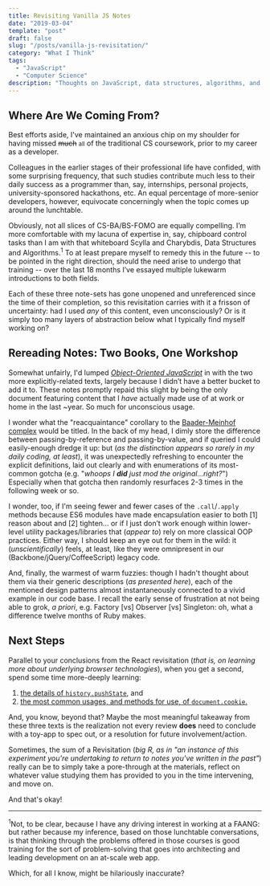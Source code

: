 ```yaml
---
title: Revisiting Vanilla JS Notes
date: "2019-03-04"
template: "post"
draft: false
slug: "/posts/vanilla-js-revisitation/"
category: "What I Think"
tags:
  - "JavaScript"
  - "Computer Science"
description: "Thoughts on JavaScript, data structures, algorithms, and my prior studies of each."
---
```


## Where Are We Coming From?

Best efforts aside, I've maintained an anxious chip on my shoulder for having missed ~~much~~ <small>all</small> of the traditional CS coursework, prior to my career as a developer.

Colleagues in the earlier stages of their professional life have confided, with some surprising frequency, that such studies contribute much less to their daily success as a programmer than, say, internships, personal projects, university-sponsored hackathons, etc. An equal percentage of more-senior developers, however, equivocate concerningly when the topic comes up around the lunchtable.

Obviously, not all slices of CS-BA/BS-FOMO are equally compelling. I’m more comfortable with my lacuna of expertise in, say, chipboard control tasks than I am with that whiteboard Scylla and Charybdis, Data Structures and Algorithms.<sup>1</sup> To at least prepare myself to remedy this in the future -- to be pointed in the right direction, should the need arise to undergo that training -- over the last 18 months I’ve essayed multiple lukewarm introductions to both fields.

Each of these three note-sets has gone unopened and unreferenced since the time of their completion, so this revisitation carries with it a frisson of uncertainty: had I used _any_ of this content, even unconsciously? Or is it simply too many layers of abstraction below what I typically find myself working on?

## Rereading Notes: Two Books, One Workshop

Somewhat unfairly, I'd lumped [_Object-Oriented JavaScript_](https://www.packtpub.com/web-development/object-oriented-javascript-second-edition) in with the two more explicitly-related texts, largely because I didn’t have a better bucket to add it to. These notes promptly repaid this slight by being the only document featuring content that I _have_ actually made use of at work or home in the last ~year. So much for unconscious usage.

I wonder what the "reacquaintance" corollary to the [Baader-Meinhof complex](https://en.wikipedia.org/wiki/Baader%E2%80%93Meinhof_effect) would be titled. In the back of my head, I dimly store the difference between passing-by-reference and passing-by-value, and if queried I could easily-enough dredge it up: but (_as the distinction appears so rarely in my daily coding, at least_), it was unexpectedly refreshing to encounter the explicit definitions, laid out clearly and with enumerations of its most-common gotcha (e.g. "_whoops I **did** just mod the original...right?_") Especially when that gotcha then randomly resurfaces 2-3 times in the following week or so.

I wonder, too, if I'm seeing fewer and fewer cases of the `.call`/`.apply` methods because ES6 modules have made encapsulation easier to both [1] reason about and [2] tighten... or if I just don’t work enough within lower-level utility packages/libraries that (_appear to_) rely on more classical OOP practices. Either way, I should keep an eye out for them in the wild: it (_unscientifically_) feels, at least, like they were omnipresent in our (Backbone/jQuery/CoffeeScript) legacy code.

And, finally, the warmest of warm fuzzies: though I hadn't thought about them via their generic descriptions (_as presented here_), each of the mentioned design patterns almost instantaneously connected to a vivid example in our code base. I recall the early sense of frustration at not being able to grok, _a priori_, e.g. Factory [vs] Observer [vs] Singleton: oh, what a difference twelve months of Ruby makes.

## Next Steps

Parallel to your conclusions from the React revisitation (_that is, on learning more about underlying browser technologies_), when you get a second, spend some time more-deeply learning:
1. [the details of `history.pushState`](https://developer.mozilla.org/en-US/docs/Web/API/History_API#The_pushState()_method), and
2. [the most common usages, and methods for use, of `document.cookie`.](https://developer.mozilla.org/en-US/docs/Web/HTTP/Cookies)

And, you know, beyond that? Maybe the most meaningful takeaway from these three texts is the realization not every review **does** need to conclude with a toy-app to spec out, or a resolution for future involvement/action.

Sometimes, the sum of a Revisitation (_big R, as in "an instance of this experiment you're undertaking to return to notes you've written in the past"_) really can be to simply take a pore-through at the materials, reflect on whatever value studying them has provided to you in the time intervening, and move on. 

And that's okay!

--- 

<sup>1</sup>Not, to be clear, because I have any driving interest in working at a FAANG: but rather because my inference, based on those lunchtable conversations, is that thinking through the problems offered in those courses is good training for the sort of problem-solving that goes into architecting and leading development on an at-scale web app. 

Which, for all I know, might be hilariously inaccurate?